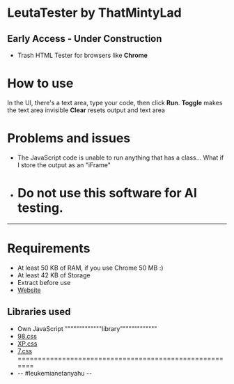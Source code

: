 # LeutaTester by ThatMintyLad
## Early Access - Under Construction
* Trash HTML Tester for browsers like **Chrome**
# How to use
In the UI, there's a text area, type your code, then click **Run**.
**Toggle** makes the text area invisible
**Clear** resets output and text area
# Problems and issues
* The JavaScript code is unable to run anything that has a class... What if I store the output as an "iFrame" 
* # Do not use this software for AI testing.
------------------------------------------
# Requirements
* At least 50 KB of RAM, if you use Chrome 50 MB :)
* At least 42 KB of Storage
* Extract before use
* [Website](https://thatmintylad243.github.io/LeutaTester-HTML/)

## Libraries used
* Own JavaScript """""""""""""library"""""""""""""
* [98.css](https://jdan.github.io/98.css/)
* [XP.css](https://botoxparty.github.io/XP.css/)
* [7.css](https://khang-nd.github.io/7.css/)
=======================================================
* -- #leukemianetanyahu --
